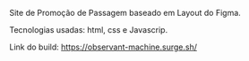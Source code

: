 Site de Promoção de Passagem baseado em Layout do Figma.

Tecnologias usadas: html, css e Javascrip.


Link do build:  https://observant-machine.surge.sh/
